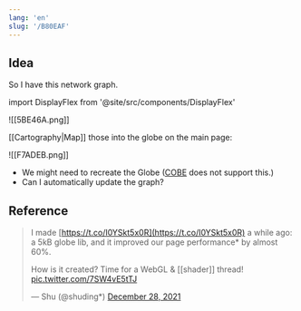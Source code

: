 ```yaml
---
lang: 'en'
slug: '/B80EAF'
---
```


## Idea

So I have this network graph.

import DisplayFlex from '@site/src/components/DisplayFlex'

![[5BE46A.png]]

[[Cartography|Map]] those into the globe on the main page:

![[F7ADEB.png]]

- We might need to recreate the Globe ([COBE](https://cobejs.vercel.app/) does not support this.)
- Can I automatically update the graph?

## Reference

> I made [https://t.co/I0YSkt5x0R](https://t.co/I0YSkt5x0R) a while ago: a 5kB globe lib, and it improved our page performance\* by almost 60%.
>
> How is it created? Time for a WebGL & [[shader]] thread! [pic.twitter.com/7SW4vE5tTJ](https://t.co/7SW4vE5tTJ)
>
> — Shu (@shuding*) [December 28, 2021](https://twitter.com/shuding*/status/1475916082875666441?ref_src=twsrc%5Etfw)
